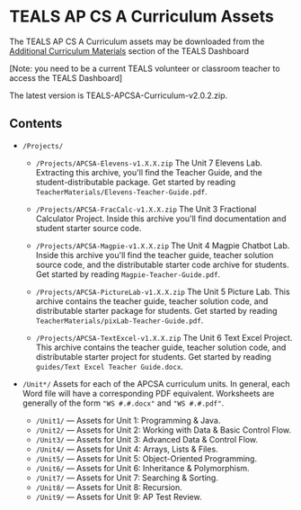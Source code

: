 TEALS AP CS A Curriculum Assets
====================================================================================================

The TEALS AP CS A Curriculum assets may be downloaded from the [Additional Curriculum Materials]
section of the TEALS Dashboard

[Note: you need to be a current TEALS volunteer or classroom teacher to access the TEALS Dashboard]

The latest version is TEALS-APCSA-Curriculum-v2.0.2.zip.

Contents
--------

- `/Projects/`

  - `/Projects/APCSA-Elevens-v1.X.X.zip`
    The Unit 7 Elevens Lab. Extracting this archive, you'll find the Teacher Guide, and the student-distributable package. Get started by reading
    `TeacherMaterials/Elevens-Teacher-Guide.pdf`.

  - `/Projects/APCSA-FracCalc-v1.X.X.zip`
    The Unit 3 Fractional Calculator Project. Inside this archive you'll find documentation and student starter source code.

  - `/Projects/APCSA-Magpie-v1.X.X.zip`
    The Unit 4 Magpie Chatbot Lab. Inside this archive you'll find the teacher guide, teacher solution source code, and the distributable starter code archive for students. Get started by
    reading `Magpie-Teacher-Guide.pdf`.

  - `/Projects/APCSA-PictureLab-v1.X.X.zip`
    The Unit 5 Picture Lab. This archive contains the teacher guide, teacher solution code, and distributable starter package for students. Get started by reading
    `TeacherMaterials/pixLab-Teacher-Guide.pdf`.

  - `/Projects/APCSA-TextExcel-v1.X.X.zip`
    The Unit 6 Text Excel Project. This archive contains the teacher guide, teacher solution code, and distributable starter project for students. Get started by reading `guides/Text Excel
    Teacher Guide.docx`.

- `/Unit*/`
  Assets for each of the APCSA curriculum units. In general, each Word file will have a corresponding PDF equivalent. Worksheets are generally of the form `"WS #.#.docx"` and `"WS #.#.pdf"`.

  - `/Unit1/` — Assets for Unit 1: Programming & Java.
  - `/Unit2/` — Assets for Unit 2: Working with Data & Basic Control Flow.
  - `/Unit3/` — Assets for Unit 3: Advanced Data & Control Flow.
  - `/Unit4/` — Assets for Unit 4: Arrays, Lists & Files.
  - `/Unit5/` — Assets for Unit 5: Object-Oriented Programming.
  - `/Unit6/` — Assets for Unit 6: Inheritance & Polymorphism.
  - `/Unit7/` — Assets for Unit 7: Searching & Sorting.
  - `/Unit8/` — Assets for Unit 8: Recursion.
  - `/Unit9/` — Assets for Unit 9: AP Test Review.

[Additional Curriculum Materials]:   https://www.tealsk12.org/dashboard/curriculum-repository/
